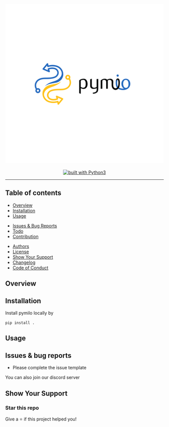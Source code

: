 <div align="center">
    <img src="https://github.com/openscilab/pymilo/raw/master/otherfiles/logo.png">
    <br/>
    <br/>
    <!-- <a href="https://codecov.io/gh/openscilab/pymilo">
        <img src="https://codecov.io/gh/openscilab/pymilo/branch/master/graph/badge.svg" alt="Codecov"/>
    </a> -->
    <!-- <a href="https://badge.fury.io/py/pymilo">
        <img src="https://badge.fury.io/py/pymilo.svg" alt="PyPI version" height="18">
    </a> -->
    <a href="https://www.python.org/">
        <img src="https://img.shields.io/badge/built%20with-Python3-green.svg" alt="built with Python3">
    </a>
    <!-- <a href="https://anaconda.org/openscilab/pymilo">
        <img src="https://anaconda.org/openscilab/pymilo/badges/version.svg">
    </a> -->
    <!-- <a href="https://colab.research.google.com/github/openscilab/pymilo/blob/master">
        <img src="https://colab.research.google.com/assets/colab-badge.svg" alt="Pymilo-Colab"/>
    </a> -->
    <!-- <a href="?">
        <img src="?" alt="Discord Channel">
    </a> -->
</div>

----------

## Table of contents

* [Overview](https://github.com/openscilab/pymilo#overview)
* [Installation](https://github.com/openscilab/pymilo#installation)
* [Usage](https://github.com/openscilab/pymilo#usage)
  <!-- * [Scikit-learn](https://github.com/openscilab/pymilo#sciki-learn) -->
<!-- * [Document](https://github.com/openscilab/pymilo/tree/master/Document) -->
* [Issues & Bug Reports](https://github.com/openscilab/pymilo#issues--bug-reports)
* [Todo](https://github.com/openscilab/pymilo/blob/master/TODO.md)
* [Contribution](https://github.com/openscilab/pymilo/blob/master/.github/CONTRIBUTING.md)
<!-- * [Cite](https://github.com/openscilab/pymilo#cite) -->
* [Authors](https://github.com/openscilab/pymilo/blob/master/AUTHORS.md)
* [License](https://github.com/openscilab/pymilo/blob/master/LICENSE)
* [Show Your Support](https://github.com/openscilab/pymilo#show-your-support)
* [Changelog](https://github.com/openscilab/pymilo/blob/master/CHANGELOG.md)
* [Code of Conduct](https://github.com/openscilab/pymilo/blob/master/.github/CODE_OF_CONDUCT.md)


## Overview


## Installation

Install pymilo locally by
```pycon
pip install .
```

## Usage


## Issues & bug reports

<!-- Just fill an issue and describe it. We'll check it ASAP! or send an email to [example@openscilab.com](mailto:example@openscilab.com "example@openscilab.com"). -->

- Please complete the issue template
 
You can also join our discord server

<!-- <a href="?">
  <img src="?" alt="Discord Channel">
</a> -->


<!-- ## Cite -->


## Show Your Support

### Star this repo

Give a ⭐️ if this project helped you!

